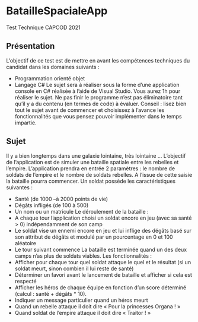 # BatailleSpacialeApp
Test Technique CAPCOD 2021

## Présentation
L’objectif de ce test est de mettre en avant les compétences techniques du candidat dans les
domaines suivants :
- Programmation orienté objet
- Langage C#
Le sujet sera à réaliser sous la forme d’une application console en C# réalisée à l’aide de Visual
Studio.
Vous aurez 1h pour réaliser le sujet. Ne pas finir le programme n’est pas éliminatoire tant qu’il y a du
contenu (en termes de code) à évaluer.
Conseil : lisez bien tout le sujet avant de commencer et choisissez à l’avance les fonctionnalités que
vous pensez pouvoir implémenter dans le temps impartie.
## Sujet
Il y a bien longtemps dans une galaxie lointaine, très lointaine ...
L’objectif de l’application est de simuler une bataille spatiale entre les rebelles et l’empire.
L’application prendra en entrée 2 paramètres : le nombre de soldats de l’empire et le nombre de
soldats rebelles. A l’issue de cette saisie la bataille pourra commencer.
Un soldat possède les caractéristiques suivantes :
- Santé (de 1000 –à 2000 points de vie)
- Dégâts infligés (de 100 à 500)
- Un nom ou un matricule
Le déroulement de la bataille :
- A chaque tour l’application choisi un soldat encore en jeu (avec sa santé > 0)
indépendamment de son camp
- Le soldat vise un ennemi encore en jeu et lui inflige des dégâts basé sur son attribut de
dégâts et modulé par un pourcentage en 0 et 100 aléatoire
- Le tour suivant commence
La bataille est terminée quand un des deux camps n’as plus de soldats viables.
Les fonctionnalités :
- Afficher pour chaque tour quel soldat attaque le quel et le résultat (si un soldat meurt, sinon
combien il lui reste de santé)
- Déterminer un favori avant le lancement de bataille et afficher si cela est respecté
- Afficher les héros de chaque équipe en fonction d’un score déterminé (calcul : santé + dégâts * 10). 
- Indiquer un message particulier quand un héros meurt
- Quand un rebelle attaque il doit dire « Pour la princesses Organa ! »
- Quand soldat de l’empire attaque il doit dire « Traitor ! »
